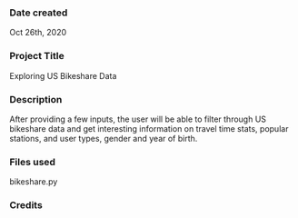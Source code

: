 ### Date created
Oct 26th, 2020

### Project Title
Exploring US Bikeshare Data

### Description
After providing a few inputs, the user will be able to filter through US bikeshare data and get interesting information on travel time stats, popular stations, and user types, gender and year of birth.

### Files used
bikeshare.py

### Credits
